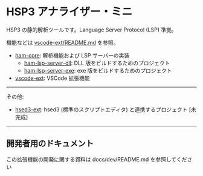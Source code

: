 # HSP3 アナライザー・ミニ

HSP3 の静的解析ツールです。Language Server Protocol (LSP) 準拠。

機能などは [vscode-ext/README.md](./vscode-ext/README.md) を参照。

- [ham-core](./ham-core): 解析機能および LSP サーバーの実装
    - [ham-lsp-server-dll](./ham-lsp-server-dll): DLL 版をビルドするためのプロジェクト
    - [ham-lsp-server-exe](./ham-lsp-server-exe): exe 版をビルドするためのプロジェクト
- [vscode-ext](./vscode-ext): VSCode 拡張機能

----

その他:

- [hsed3-ext](./hsed3-ext): hsed3 (標準のスクリプトエディタ) と連携するプロジェクト \[未完成\]

----

## 開発者用のドキュメント

この拡張機能の開発に関する資料は docs/dev/README.md を参照してください
